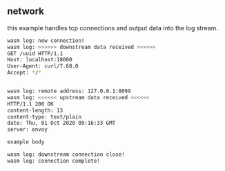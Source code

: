 ## network

this example handles tcp connections and output data into the log stream.


```bash
wasm log: new connection!
wasm log: >>>>>> downstream data received >>>>>>
GET /uuid HTTP/1.1
Host: localhost:18000
User-Agent: curl/7.68.0
Accept: */*


wasm log: remote address: 127.0.0.1:8099
wasm log: <<<<<< upstream data received <<<<<<
HTTP/1.1 200 OK
content-length: 13
content-type: text/plain
date: Thu, 01 Oct 2020 09:16:33 GMT
server: envoy

example body

wasm log: downstream connection close!
wasm log: connection complete!
```
